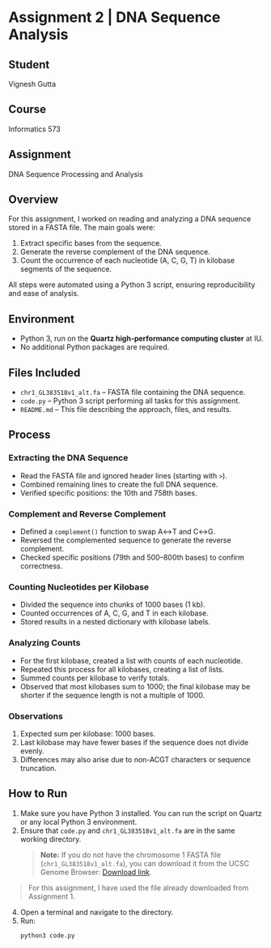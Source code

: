 # Assignment 2 | DNA Sequence Analysis

## Student
Vignesh Gutta

## Course
Informatics 573

## Assignment
DNA Sequence Processing and Analysis

## Overview
For this assignment, I worked on reading and analyzing a DNA sequence stored in a FASTA file. The main goals were:  

1. Extract specific bases from the sequence.  
2. Generate the reverse complement of the DNA sequence.  
3. Count the occurrence of each nucleotide (A, C, G, T) in kilobase segments of the sequence.  

All steps were automated using a Python 3 script, ensuring reproducibility and ease of analysis.

## Environment
- Python 3, run on the **Quartz high-performance computing cluster** at IU.  
- No additional Python packages are required.  

## Files Included
- `chr1_GL383518v1_alt.fa` – FASTA file containing the DNA sequence.  
- `code.py` – Python 3 script performing all tasks for this assignment.  
- `README.md` – This file describing the approach, files, and results.

## Process

### Extracting the DNA Sequence
- Read the FASTA file and ignored header lines (starting with `>`).  
- Combined remaining lines to create the full DNA sequence.  
- Verified specific positions: the 10th and 758th bases.

### Complement and Reverse Complement
- Defined a `complement()` function to swap A↔T and C↔G.  
- Reversed the complemented sequence to generate the reverse complement.  
- Checked specific positions (79th and 500–800th bases) to confirm correctness.

### Counting Nucleotides per Kilobase
- Divided the sequence into chunks of 1000 bases (1 kb).  
- Counted occurrences of A, C, G, and T in each kilobase.  
- Stored results in a nested dictionary with kilobase labels.

### Analyzing Counts
- For the first kilobase, created a list with counts of each nucleotide.  
- Repeated this process for all kilobases, creating a list of lists.  
- Summed counts per kilobase to verify totals.  
- Observed that most kilobases sum to 1000; the final kilobase may be shorter if the sequence length is not a multiple of 1000.  

### Observations
1. Expected sum per kilobase: 1000 bases.  
2. Last kilobase may have fewer bases if the sequence does not divide evenly.  
3. Differences may also arise due to non-ACGT characters or sequence truncation.  

## How to Run
1. Make sure you have Python 3 installed. You can run the script on Quartz or any local Python 3 environment.  
2. Ensure that `code.py` and `chr1_GL383518v1_alt.fa` are in the same working directory.
   > **Note:** If you do not have the chromosome 1 FASTA file (`chr1_GL383518v1_alt.fa`), you can download it from the UCSC Genome Browser: [Download link](https://hgdownload.soe.ucsc.edu/goldenPath/hg38/chromosomes/chr1_GL383518v1_alt.fa).  
> For this assignment, I have used the file already downloaded from Assignment 1.  
4. Open a terminal and navigate to the directory.  
5. Run:
   ```bash
   python3 code.py

